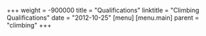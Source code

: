 +++
weight = -900000
title = "Qualifications"
linktitle = "Climbing Qualifications"
date = "2012-10-25"
[menu]
  [menu.main]
    parent = "climbing"
+++

<div class="tahdah-badge" data-candidateid="151331" data-branding="mta" data-colour="#de641a" subDomain="mt"></div>
<script src="https://cms.tahdah.me/scripts/publicbadge.js"></script>
